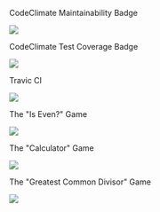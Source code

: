 <p>CodeClimate Maintainability Badge</p>
<a href="https://codeclimate.com/github/codeclimate/codeclimate/maintainability"><img src="https://api.codeclimate.com/v1/badges/a99a88d28ad37a79dbf6/maintainability" /></a>

<p>CodeClimate Test Coverage Badge</p>
<a href="https://codeclimate.com/github/codeclimate/codeclimate/test_coverage"><img src="https://api.codeclimate.com/v1/badges/a99a88d28ad37a79dbf6/test_coverage" /></a>

<p>Travic CI</p>
<img src="https://travis-ci.org/JakeTheFriendlyDog/frontend-project-lvl1.svg?branch=master" />

<p>The "Is Even?" Game</p>
<a href="https://asciinema.org/a/Q1Ar8x92rZvj2D3skCXygtjN7" target="_blank"><img src="https://asciinema.org/a/Q1Ar8x92rZvj2D3skCXygtjN7.svg" /></a>

<p>The "Calculator" Game</p>
<a href="https://asciinema.org/a/WTLPRSIvR06AkU42UwIvWeAGs" target="_blank"><img src="https://asciinema.org/a/WTLPRSIvR06AkU42UwIvWeAGs.svg" /></a>


<p>The "Greatest Common Divisor" Game</p>
<a href="https://asciinema.org/a/IS0bGj8FnLaPBwVJ9LtWVfKLX" target="_blank"><img src="https://asciinema.org/a/IS0bGj8FnLaPBwVJ9LtWVfKLX.svg" /></a>
